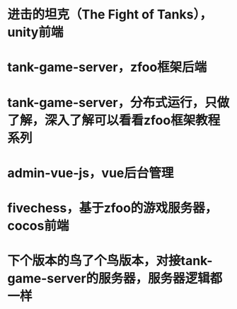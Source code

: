 # 进击的坦克（The Fight of Tanks），unity前端

# tank-game-server，zfoo框架后端

# tank-game-server，分布式运行，只做了解，深入了解可以看看zfoo框架教程系列

# admin-vue-js，vue后台管理

# fivechess，基于zfoo的游戏服务器，cocos前端

# 下个版本的鸟了个鸟版本，对接tank-game-server的服务器，服务器逻辑都一样
